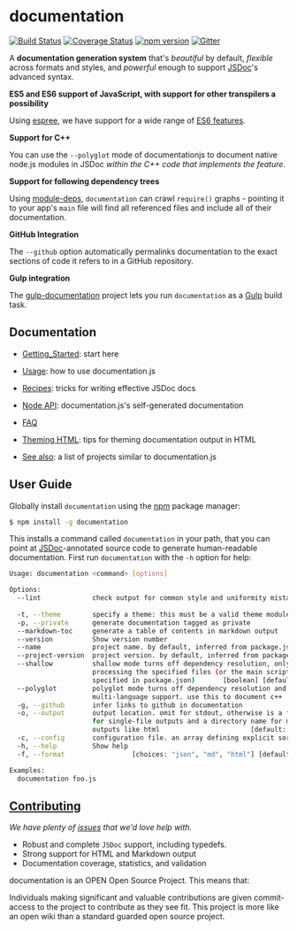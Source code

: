 # documentation

[![Build Status](https://circleci.com/gh/documentationjs/documentation.svg?style=svg)](https://circleci.com/gh/documentationjs/documentation) [![Coverage Status](https://coveralls.io/repos/documentationjs/documentation/badge.svg?branch=master)](https://coveralls.io/r/documentationjs/documentation?branch=master)
[![npm version](https://badge.fury.io/js/documentation.svg)](http://badge.fury.io/js/documentation)
[![Gitter](https://badges.gitter.im/Join%20Chat.svg)](https://gitter.im/documentationjs/documentation?utm_source=badge&utm_medium=badge&utm_campaign=pr-badge)

A **documentation generation system** that's
_beautiful_ by default, _flexible_ across formats and styles, and
_powerful_ enough to support [JSDoc](http://usejsdoc.org/)'s advanced syntax.

**ES5 and ES6 support of JavaScript, with support for other transpilers a possibility**

Using [espree](https://github.com/eslint/espree), we have support for a wide range of [ES6 features](https://github.com/lukehoban/es6features).

**Support for C++**

You can use the `--polyglot` mode of documentationjs to document native node.js
modules in JSDoc _within the C++ code that implements the feature_.

**Support for following dependency trees**

Using [module-deps](https://github.com/substack/module-deps), `documentation` can
crawl `require()` graphs - pointing it to your app's `main` file will find all
referenced files and include all of their documentation.

**GitHub Integration**

The `--github` option automatically permalinks documentation to the exact
sections of code it refers to in a GitHub repository.

**Gulp integration**

The [gulp-documentation](https://github.com/documentationjs/gulp-documentation) project
lets you run `documentation` as a [Gulp](http://gulpjs.com/) build task.

## Documentation

* [Getting_Started](docs/GETTING_STARTED.md): start here
* [Usage](docs/USAGE.md): how to use documentation.js
* [Recipes](docs/RECIPES.md): tricks for writing effective JSDoc docs
* [Node API](docs/NODE_API.md): documentation.js's self-generated documentation
* [FAQ](docs/FAQ.md)

* [Theming HTML](docs/THEME_HTML.md): tips for theming documentation output in HTML
* [See also](docs/SEE_ALSO.md): a list of projects similar to documentation.js

## User Guide

Globally install `documentation` using the [npm](https://www.npmjs.com/) package manager:

```sh
$ npm install -g documentation
```

This installs a command called `documentation` in your path, that you can
point at [JSDoc](http://usejsdoc.org/)-annotated source code to generate
human-readable documentation. First run `documentation` with the `-h`
option for help:

```sh
Usage: documentation <command> [options]

Options:
  --lint             check output for common style and uniformity mistakes
                                                                       [boolean]
  -t, --theme        specify a theme: this must be a valid theme module
  -p, --private      generate documentation tagged as private          [boolean]
  --markdown-toc     generate a table of contents in markdown output   [boolean]
  --version          Show version number                               [boolean]
  --name             project name. by default, inferred from package.json
  --project-version  project version. by default, inferred from package.json
  --shallow          shallow mode turns off dependency resolution, only
                     processing the specified files (or the main script
                     specified in package.json)       [boolean] [default: false]
  --polyglot         polyglot mode turns off dependency resolution and enables
                     multi-language support. use this to document c++  [boolean]
  -g, --github       infer links to github in documentation            [boolean]
  -o, --output       output location. omit for stdout, otherwise is a filename
                     for single-file outputs and a directory name for multi-file
                     outputs like html                       [default: "stdout"]
  -c, --config       configuration file. an array defining explicit sort order
  -h, --help         Show help                                         [boolean]
  -f, --format                 [choices: "json", "md", "html"] [default: "json"]

Examples:
  documentation foo.js
```

## [Contributing](CONTRIBUTING.md)

_We have plenty of
[issues](https://github.com/documentationjs/documentation/issues) that we'd
love help with._

* Robust and complete `JSDoc` support, including typedefs.
* Strong support for HTML and Markdown output
* Documentation coverage, statistics, and validation

documentation is an OPEN Open Source Project. This means that:

Individuals making significant and valuable contributions are given
commit-access to the project to contribute as they see fit. This
project is more like an open wiki than a standard guarded open source project.
